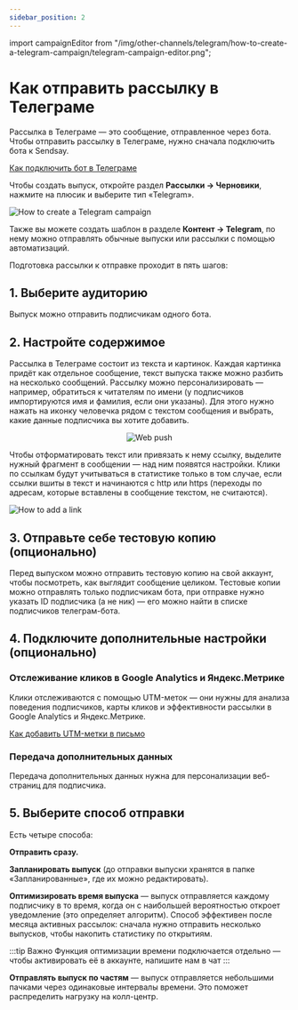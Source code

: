 ```yaml
---
sidebar_position: 2
---
```


import campaignEditor from "/img/other-channels/telegram/how-to-create-a-telegram-campaign/telegram-campaign-editor.png";

# Как отправить рассылку в Телеграме

Рассылка в Телеграме — это сообщение, отправленное через бота. Чтобы отправить рассылку в Телеграме, нужно сначала подключить бота к Sendsay.

[Как подключить бот в Телеграме](https://docs.sendsay.ru/other-channels/telegram/how-to-connect-a-bot)

Чтобы создать выпуск, откройте раздел **Рассылки → Черновики**, нажмите на плюсик и выберите тип «Telegram».

![How to create a Telegram campaign](/img/other-channels/telegram/how-to-create-a-telegram-campaign/how-to-create-a-telegram-campaign.gif) <br/>

Также вы можете создать шаблон в разделе **Контент → Telegram**, по нему можно отправлять обычные выпуски или рассылки с помощью автоматизаций.

Подготовка рассылки к отправке проходит в пять шагов:

## 1. Выберите аудиторию

Выпуск можно отправить подписчикам одного бота.

## 2. Настройте содержимое

Рассылка в Телеграме состоит из текста и картинок. Каждая картинка придёт как отдельное сообщение, текст выпуска также можно разбить на несколько сообщений. Рассылку можно персонализировать — например, обратиться к читателям по имени (у подписчиков импортируются имя и фамилия, если они указаны). Для этого нужно нажать на иконку человечка рядом с текстом сообщения и выбрать, какие данные подписчика вы хотите добавить.

<p align="center">
    <img src={campaignEditor} alt="Web push" />
</p>

Чтобы отформатировать текст или привязать к нему ссылку, выделите нужный фрагмент в сообщении — над ним появятся настройки. Клики по ссылкам будут учитываться в статистике только в том случае, если ссылки вшиты в текст и начинаются с http или https (переходы по адресам, которые вставлены в сообщение текстом, не считаются).

![How to add a link](/img/other-channels/telegram/how-to-create-a-telegram-campaign/how-to-add-a-link.gif) <br/>

## 3. Отправьте себе тестовую копию (опционально)

Перед выпуском можно отправить тестовую копию на свой аккаунт, чтобы посмотреть, как выглядит сообщение целиком. Тестовые копии можно отправлять только подписчикам бота, при отправке нужно указать ID подписчика (а не ник) — его можно найти в списке подписчиков телеграм-бота.

## 4. Подключите дополнительные настройки (опционально)

### Отслеживание кликов в Google Analytics и Яндекс.Метрике

Клики отслеживаются с помощью UTM-меток — они нужны для анализа поведения подписчиков, карты кликов и эффективности рассылки в Google Analytics и Яндекс.Метрике.

[Как добавить UTM-метки в письмо](https://docs.sendsay.ru/email-campaigns/settings/how-to-add-utm)

### Передача дополнительных данных

Передача дополнительных данных нужна для персонализации веб-страниц для подписчика.

## 5. Выберите способ отправки

Есть четыре способа:

**Отправить сразу.**

**Запланировать выпуск** (до отправки выпуски хранятся в папке «Запланированные», где их можно редактировать).

**Оптимизировать время выпуска** — выпуск отправляется каждому подписчику в то время, когда он с наибольшей вероятностью откроет уведомление (это определяет алгоритм). Способ эффективен после месяца активных рассылок: сначала нужно отправить несколько выпусков, чтобы накопить статистику по открытиям.

:::tip Важно
Функция оптимизации времени подключается отдельно — чтобы активировать её в аккаунте, напишите нам в чат
:::

**Отправлять выпуск по частям** — выпуск отправляется небольшими пачками через одинаковые интервалы времени. Это поможет распределить нагрузку на колл-центр.
